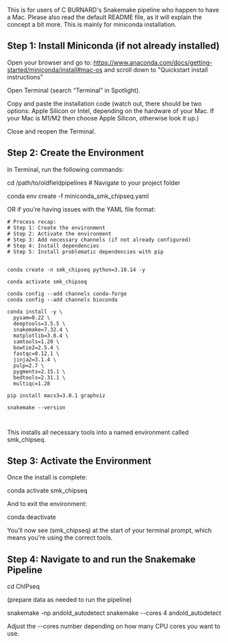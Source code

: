 This is for users of C BURNARD's Snakemake pipeline who happen to have a Mac. Please also read the default README file, as it will explain the concept a bit more. This is mainly for miniconda installation.

## Step 1: Install Miniconda (if not already installed)

Open your browser and go to: https://www.anaconda.com/docs/getting-started/miniconda/install#mac-os and scroll down to "Quickstart install instructions"

Open Terminal (search “Terminal” in Spotlight).

Copy and paste the installation code (watch out, there should be two options: Apple Silicon or Intel, depending on the hardware of your Mac. If your Mac is M1/M2 then choose Apple Silicon, otherwise look it up.)

Close and reopen the Terminal.

## Step 2: Create the Environment

In Terminal, run the following commands:

cd /path/to/oldfieldpipelines   # Navigate to your project folder

conda env create -f miniconda_smk_chipseq.yaml

OR if you're having issues with the YAML file format:
```
# Process recap:
# Step 1: Create the environment
# Step 2: Activate the environment
# Step 3: Add necessary channels (if not already configured)
# Step 4: Install dependencies
# Step 5: Install problematic dependencies with pip


conda create -n smk_chipseq python=3.10.14 -y

conda activate smk_chipseq

conda config --add channels conda-forge
conda config --add channels bioconda

conda install -y \
  pysam=0.22 \
  deeptools=3.5.5 \
  snakemake=7.32.4 \
  matplotlib=3.8.4 \
  samtools=1.20 \
  bowtie2=2.5.4 \
  fastqc=0.12.1 \
  jinja2=3.1.4 \
  pulp=2.7 \
  pygments=2.15.1 \
  bedtools=2.31.1 \
  multiqc=1.28

pip install macs3=3.0.1 graphviz

snakemake --version



```
This installs all necessary tools into a named environment called smk_chipseq.


## Step 3: Activate the Environment

Once the install is complete:

conda activate smk_chipseq

And to exit the environment:

conda deactivate

You’ll now see (smk_chipseq) at the start of your terminal prompt, which means you're using the correct tools.


## Step 4: Navigate to and run the Snakemake Pipeline

cd ChIPseq

(prepare data as needed to run the pipeline)

snakemake -np andold_autodetect
snakemake --cores 4 andold_autodetect

Adjust the --cores number depending on how many CPU cores you want to use.
